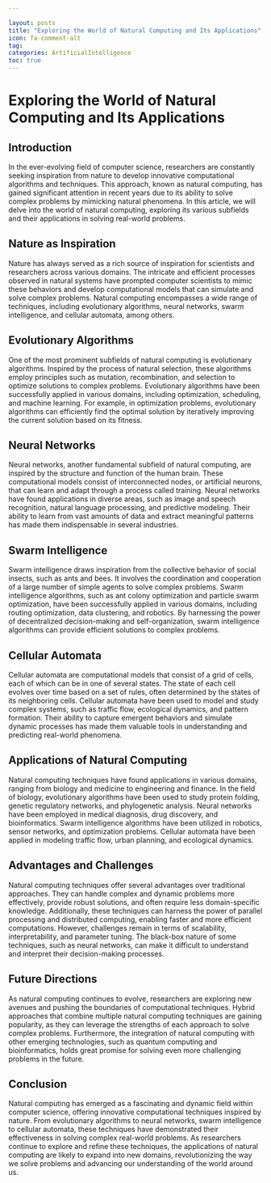 ```yaml
---

layout: posts
title: "Exploring the World of Natural Computing and Its Applications"
icon: fa-comment-alt
tag:      
categories: ArtificialIntelligence
toc: true
---
```




# Exploring the World of Natural Computing and Its Applications

## Introduction
In the ever-evolving field of computer science, researchers are constantly seeking inspiration from nature to develop innovative computational algorithms and techniques. This approach, known as natural computing, has gained significant attention in recent years due to its ability to solve complex problems by mimicking natural phenomena. In this article, we will delve into the world of natural computing, exploring its various subfields and their applications in solving real-world problems.

## Nature as Inspiration
Nature has always served as a rich source of inspiration for scientists and researchers across various domains. The intricate and efficient processes observed in natural systems have prompted computer scientists to mimic these behaviors and develop computational models that can simulate and solve complex problems. Natural computing encompasses a wide range of techniques, including evolutionary algorithms, neural networks, swarm intelligence, and cellular automata, among others.

## Evolutionary Algorithms
One of the most prominent subfields of natural computing is evolutionary algorithms. Inspired by the process of natural selection, these algorithms employ principles such as mutation, recombination, and selection to optimize solutions to complex problems. Evolutionary algorithms have been successfully applied in various domains, including optimization, scheduling, and machine learning. For example, in optimization problems, evolutionary algorithms can efficiently find the optimal solution by iteratively improving the current solution based on its fitness.

## Neural Networks
Neural networks, another fundamental subfield of natural computing, are inspired by the structure and function of the human brain. These computational models consist of interconnected nodes, or artificial neurons, that can learn and adapt through a process called training. Neural networks have found applications in diverse areas, such as image and speech recognition, natural language processing, and predictive modeling. Their ability to learn from vast amounts of data and extract meaningful patterns has made them indispensable in several industries.

## Swarm Intelligence
Swarm intelligence draws inspiration from the collective behavior of social insects, such as ants and bees. It involves the coordination and cooperation of a large number of simple agents to solve complex problems. Swarm intelligence algorithms, such as ant colony optimization and particle swarm optimization, have been successfully applied in various domains, including routing optimization, data clustering, and robotics. By harnessing the power of decentralized decision-making and self-organization, swarm intelligence algorithms can provide efficient solutions to complex problems.

## Cellular Automata
Cellular automata are computational models that consist of a grid of cells, each of which can be in one of several states. The state of each cell evolves over time based on a set of rules, often determined by the states of its neighboring cells. Cellular automata have been used to model and study complex systems, such as traffic flow, ecological dynamics, and pattern formation. Their ability to capture emergent behaviors and simulate dynamic processes has made them valuable tools in understanding and predicting real-world phenomena.

## Applications of Natural Computing
Natural computing techniques have found applications in various domains, ranging from biology and medicine to engineering and finance. In the field of biology, evolutionary algorithms have been used to study protein folding, genetic regulatory networks, and phylogenetic analysis. Neural networks have been employed in medical diagnosis, drug discovery, and bioinformatics. Swarm intelligence algorithms have been utilized in robotics, sensor networks, and optimization problems. Cellular automata have been applied in modeling traffic flow, urban planning, and ecological dynamics.

## Advantages and Challenges
Natural computing techniques offer several advantages over traditional approaches. They can handle complex and dynamic problems more effectively, provide robust solutions, and often require less domain-specific knowledge. Additionally, these techniques can harness the power of parallel processing and distributed computing, enabling faster and more efficient computations. However, challenges remain in terms of scalability, interpretability, and parameter tuning. The black-box nature of some techniques, such as neural networks, can make it difficult to understand and interpret their decision-making processes.

## Future Directions
As natural computing continues to evolve, researchers are exploring new avenues and pushing the boundaries of computational techniques. Hybrid approaches that combine multiple natural computing techniques are gaining popularity, as they can leverage the strengths of each approach to solve complex problems. Furthermore, the integration of natural computing with other emerging technologies, such as quantum computing and bioinformatics, holds great promise for solving even more challenging problems in the future.

## Conclusion
Natural computing has emerged as a fascinating and dynamic field within computer science, offering innovative computational techniques inspired by nature. From evolutionary algorithms to neural networks, swarm intelligence to cellular automata, these techniques have demonstrated their effectiveness in solving complex real-world problems. As researchers continue to explore and refine these techniques, the applications of natural computing are likely to expand into new domains, revolutionizing the way we solve problems and advancing our understanding of the world around us.